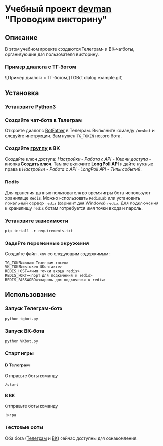 # Учебный проект [devman](dvmn.org) "Проводим викторину"

## Описание
В этом учебном проекте создаются Телеграм- и ВК-чатботы, организующие для пользователя викторину. 

### Пример диалога с ТГ-ботом
![Пример диалога с ТГ-ботом](TGBot dialog example.gif)

## Установка
### Установите [Python3](python.org)

### Создайте чат-бота в Телеграм
Откройте диалог с [BotFather](https://t.me/BotFather) в Телеграм. Выполните команду `/newbot` и следуйте инструкции. 
Вам нужен `TG_TOKEN` нового бота.

### Создайте [группу](https://vk.com/groups?tab=admin) в ВК
Создайте ключ доступа: *Настройки - Работа с API - Ключи доступа* - кнопка **Создать ключ**.
Там же включите **Long Poll API** и дайте нужные права в *Настройки - Работа с API - LongPoll API - Типы событий*.

### Redis
Для хранения данных пользователя во время игры боты используют хранилище `Redis`. 
Можно использовать `RedisLab` или установить локальный сервер `redis` 
([вариант для Windows](https://github.com/zkteco-home/redis-windows.git)) 
`redis`. Для подключения к хранилищу `redis` ботам потребуется имя точки входа и пароль.

### Установите зависимости
```shell
pip install -r requirements.txt
```

### Задайте переменные окружения
Создайте файл `.env` со следующим содержимым:
```
TG_TOKEN=<ваш Телеграм-токен>
VK_TOKEN=<токен ВКонтакте>
REDIS_HOST=<имя точки входа redis>
REDIS_PORT=<порт для подклчения к redis>
REDIS_PASSWORD=<пароль для подклчения к redis>
```

## Использование
### Запуск Телеграм-бота
```shell
python tgbot.py
```

### Запуск ВК-бота
```shell
python VKbot.py
```

### Старт игры
#### В Телеграм
Отправьте боты команду
```
/start
```
#### В ВК
Отправьте боты команду
```
!игра
```

### Тестовые боты
Оба бота ([Телеграм](https://t.me/rdbQuiz_bot) и [ВК](https://vk.com/im?media=&sel=-216593240)) 
сейчас доступны для ознакомления.
